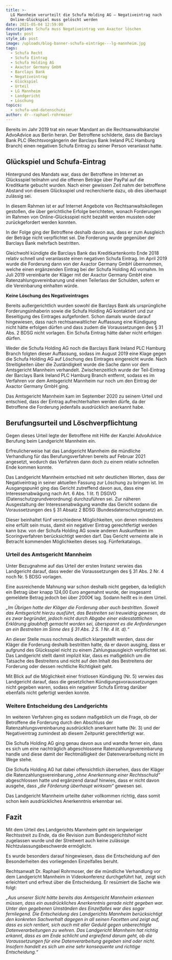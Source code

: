 ```yaml
---
title: >-
  LG Mannheim verurteilt die Schufa Holding AG – Negativeintrag nach
  Online-Glückspiel muss gelöscht werden
date: 2021-05-04 12:59:00
description: Schufa muss Negativeintrag von Axactor löschen
layout: post
style_id: post
image: /uploads/blog-banner-schufa-einträge---lg-mannheim.jpg
tags:
  - Schufa Recht
  - Schufa Eintrag
  - Schufa Holding AG
  - Axactor Germany GmbH
  - Barclays Bank
  - Negativeintrag
  - Glückspiel
  - Urteil
  - LG Mannheim
  - Landgericht
  - Löschung
topics:
  - schufa-und-datenschutz
author: dr--raphael-rohrmoser
---
```

Bereits im Jahr 2019 trat ein neuer Mandant an die Rechtsanwaltskanzlei AdvoAdvice aus Berlin heran. Der Betroffene schilderte, dass die Barclays Bank PLC (Rechtsvorgängerin der Barclays Bank Ireland PLC Hamburg Branch) einen negativen Schufa Eintrag zu seiner Person veranlasst hatte.

## **Glückspiel und Schufa-Eintrag**

Hintergrund des Mandats war, dass der Betroffene im Internet an Glücksspiel teilnahm und die offenen Beträge über PayPal auf die Kreditkarte gebucht wurden. Nach einer gewissen Zeit nahm der betroffene Abstand von diesem Glücksspiel und recherchierte dazu, ob dies überhaupt zulässig sei.

In diesem Rahmen ist er auf Internet Angebote von Rechtsanwaltskollegen gesto&szlig;en, die über gerichtliche Erfolge berichteten, wonach Forderungen im Rahmen von Online-Glücksspiel nicht bezahlt werden mussten oder zurückgefordert werden konnten.

In der Folge ging der Betroffene deshalb davon aus, dass er zum Ausgleich der Beträge nicht verpflichtet sei. Die Forderung wurde gegenüber der Barclays Bank mehrfach bestritten.

Gleichwohl kündigte die Barclays Bank das Kreditkartenkonto Ende 2018 relativ schnell und veranlasste einen negativen Schufa Eintrag. Im April 2019 wurde die Forderung dann von der Axactor Germany GmbH übernommen, welche einen ergänzenden Eintrag bei der Schufa Holding AG vornahm. Im Juli 2019 vereinbarte der Kläger mit der Axactor Germany GmbH eine Ratenzahlungsvereinbarung und einen Teilerlass der Schulden, sofern er die Vereinbarung einhalten würde.

**Keine Löschung des Negativeintrages** &nbsp;&nbsp;&nbsp;

Bereits au&szlig;ergerichtlich wurden sowohl die Barclays Bank als ursprüngliche Forderungsinhaberin sowie die Schufa Holding AG kontaktiert und zur Beseitigung des Eintrages aufgefordert. Schon damals wurde darauf hingewiesen, dass nach rechtsanwaltlicher Auffassung eine Kündigung nicht hätte erfolgen dürfen und dass zudem die Voraussetzungen des &sect; 31 Abs. 2 BDSG nicht vorlagen. Ein Schufa Eintrag hätte daher nicht erfolgen dürfen.

Weder die Schufa Holding AG noch die Barclays Bank Ireland PLC Hamburg Branch folgten dieser Auffassung, sodass im August 2019 eine Klage gegen die Schufa Holding AG auf Löschung des Eintrages eingereicht wurde. Nach Streitigkeiten über die Zuständigkeit wurde die Sache dann vor dem Amtsgericht Mannheim verhandelt. Zwischenzeitlich wurde der Teil-Eintrag der Barclays Bank Ireland PLC Hamburg Branch entfernt, sodass es im Verfahren vor dem Amtsgericht Mannheim nur noch um den Eintrag der Axactor Germany GmbH ging.

Das Amtsgericht Mannheim kam im September 2020 zu seinem Urteil und entschied, dass der Eintrag aufrechterhalten werden dürfe, da der Betroffene die Forderung jedenfalls ausdrücklich anerkannt habe.

## **Berufungsurteil und Löschverpflichtung**

Gegen dieses Urteil legte der Betroffene mit Hilfe der Kanzlei AdvoAdvice Berufung beim Landgericht Mannheim ein.

Erfreulicherweise hat das Landgericht Mannheim die mündliche Verhandlung für das Berufungsverfahren bereits auf Februar 2021 angesetzt, wodurch das Verfahren dann doch zu einem relativ schnellen Ende kommen konnte.

Das Landgericht Mannheim entschied mit sehr deutlichen Worten, dass der Negativeintrag in seiner aktuellen Fassung zur Löschung zu bringen ist. Im Ausgangspunkt ging das Gericht zutreffend davon aus, dass eine Interessenabwägung nach Art. 6 Abs. 1 lit. f) DSGVO (Datenschutzgrundverordnung) durchzuführen sei. Zur näheren Ausgestaltung der Interessenabwägung wandte das Gericht sodann die Voraussetzungen des &sect; 31 Absatz 2 BDSG (Bundesdatenschutzgesetz) an.

Dieser beinhaltet fünf verschiedene Möglichkeiten, von denen mindestens eine erfüllt sein muss, damit ein negativer Eintrag gerechtfertigt werden kann bzw. von der Schufa Holding AG sowie anderen Auskunfteien im Scoringverfahren berücksichtigt werden darf. Das Gericht verneinte alle in Betracht kommenden Möglichkeiten dieses sog. Fünferkatalogs.&nbsp;

### **Urteil des Amtsgericht Mannheim**

Unter Bezugnahme auf das Urteil der ersten Instanz verwies das Landgericht darauf, dass weder die Voraussetzungen des &sect; 31 Abs. 2 Nr. 4 noch Nr. 5 BDSG vorlagen.

Eine ausreichende Mahnung war schon deshalb nicht gegeben, da lediglich ein Betrag über knapp 124,00 Euro angemahnt wurde, der insgesamt gemeldete Betrag jedoch bei über 2000€ lag. Sodann hei&szlig;t es in dem Urteil.

*„Im Übrigen hatte der Kläger die Forderung aber auch bestritten. Soweit das Amtsgericht hierzu ausführt, das Bestreiten sei treuwidrig gewesen, da es zwar begründet, jedoch nicht durch Abgabe einer eidesstattlichen Erklärung glaubhaft gemacht worden sei, überspannt es die Anforderungen an ein Bestreiten im Sinne des &sect; 31 Abs. 2 S. 1 Nr. 4 lit. d).“ &nbsp;*

An dieser Stelle muss nochmals deutlich klargestellt werden, dass der Kläger die Forderung deshalb bestritten hatte, da er davon ausging, dass er aufgrund des Glücksspiel nicht zu einem Zahlungsausgleich verpflichtet sei. Das Landgericht stellt damit implizit klar, dass es ma&szlig;geblich um die Tatsache des Bestreitens und nicht auf den Inhalt des Bestreitens der Forderung oder dessen rechtliche Richtigkeit geht.

Mit Blick auf die Möglichkeit einer fristlosen Kündigung (Nr. 5) verwies das Landgericht darauf, dass die gesetzlichen Kündigungsvoraussetzungen nicht gegeben waren, sodass ein negativer Schufa Eintrag darüber ebenfalls nicht gefertigt werden konnte.

### **Weitere Entscheidung des Landgerichts**

Im weiteren Verfahren ging es sodann ma&szlig;geblich um die Frage, ob der Betroffene die Forderung durch den Abschluss der Ratenzahlungsvereinbarung ausdrücklich anerkannt hatte (Nr. 3) und der Negativeintrag zumindest ab diesem Zeitpunkt gerechtfertigt war.

Die Schufa Holding AG ging genau davon aus und wandte ferner ein, dass es sich um eine nachträglich abgeschlossene Ratenzahlungsvereinbarung handle und diese damit der Rechtmä&szlig;igkeit der Datenverarbeitung nicht im Wege stehe.

Die Schufa Holding AG hat dabei offensichtlich übersehen, dass der Kläger die Ratenzahlungsvereinbarung *„ohne Anerkennung einer Rechtsschuld“* abgeschlossen hatte und ergänzend darauf hinwies, dass er nicht davon ausgehe, dass „*die Förderung überhaupt wirksam“* gewesen sei.

Das Landgericht Mannheim urteilte daher vollkommen richtig, dass somit schon kein ausdrückliches Anerkenntnis erkennbar sei.

## **Fazit**

Mit dem Urteil des Landgerichts Mannheim geht ein langwieriger Rechtsstreit zu Ende, da die Revision zum Bundesgerichtshof nicht zugelassen wurde und der Streitwert auch keine zulässige Nichtzulassungsbeschwerde ermöglicht.

Es wurde besonders darauf hingewiesen, dass die Entscheidung auf den Besonderheiten des vorliegenden Einzelfalles beruht.

Rechtsanwalt Dr. Raphael Rohrmoser, der die mündliche Verhandlung vor dem Landgericht Mannheim in Videokonferenz durchgeführt hat,&nbsp; zeigt sich erleichtert und erfreut über die Entscheidung. Er resümiert die Sache wie folgt:

*„Aus unserer Sicht hätte bereits das Amtsgericht Mannheim erkennen müssen, dass ein ausdrückliches Anerkenntnis gerade nicht gegeben war. Unter den gegebenen Umständen des Einzelfalles war dies sogar fernliegend. Die Entscheidung des Landgerichts Mannheim berücksichtigt den konkreten Sachverhalt dagegen in all seinen Facetten und zeigt auf, dass es sich rentiert, sich auch mit aller Geduld gegen unberechtigte Datenverarbeitungen zu wehren. Das Landgericht Mannheim hat richtig erkannt, dass es am Ende schlicht und ergreifend darum geht, ob die Voraussetzungen für eine Datenverarbeitung gegeben sind oder nicht. Insofern handelt es sich um eine sehr konsequente und richtige Entscheidung.“ &nbsp;*

&nbsp;

&nbsp;
